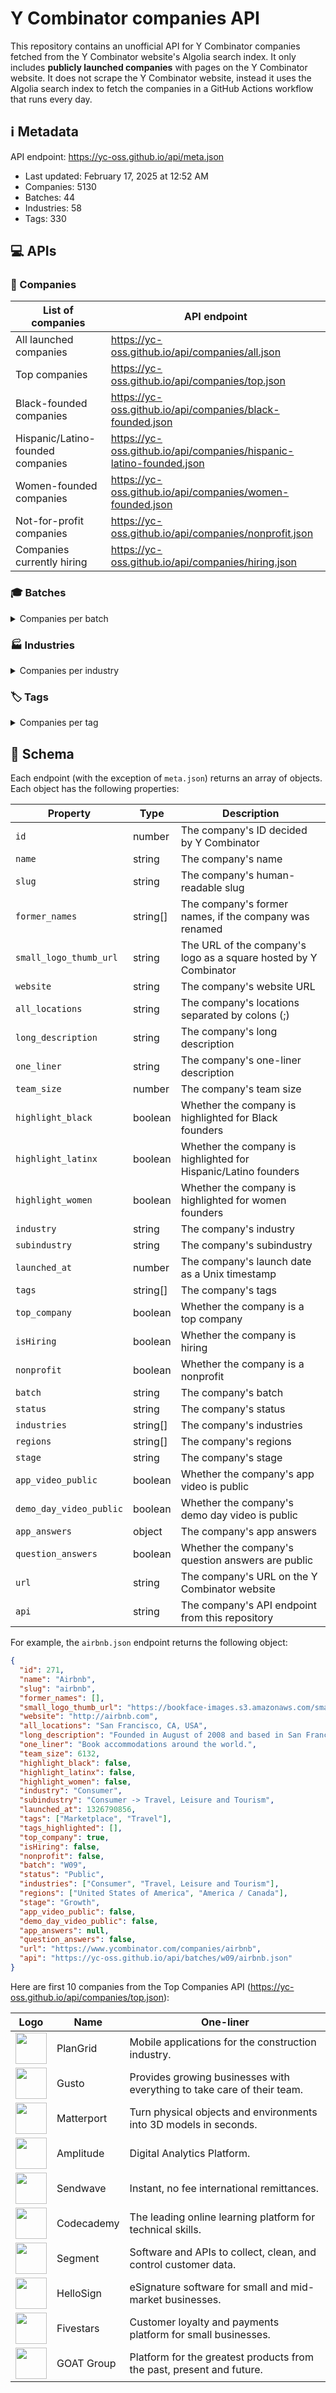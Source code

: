 # Y Combinator companies API

This repository contains an unofficial API for Y Combinator companies fetched
from the Y Combinator website's Algolia search index. It only includes
**publicly launched companies** with pages on the Y Combinator website. It does
not scrape the Y Combinator website, instead it uses the Algolia search index to
fetch the companies in a GitHub Actions workflow that runs every day.

<!--start generated readme-->

## ℹ️ Metadata

API endpoint: https://yc-oss.github.io/api/meta.json

- Last updated: February 17, 2025 at 12:52 AM
- Companies: 5130
- Batches: 44
- Industries: 58
- Tags: 330

## 💻 APIs

### 🏢 Companies

| List of companies                 | API endpoint                                                        |
| --------------------------------- | ------------------------------------------------------------------- |
| All launched companies            | https://yc-oss.github.io/api/companies/all.json                     |
| Top companies                     | https://yc-oss.github.io/api/companies/top.json                     |
| Black-founded companies           | https://yc-oss.github.io/api/companies/black-founded.json           |
| Hispanic/Latino-founded companies | https://yc-oss.github.io/api/companies/hispanic-latino-founded.json |
| Women-founded companies           | https://yc-oss.github.io/api/companies/women-founded.json           |
| Not-for-profit companies          | https://yc-oss.github.io/api/companies/nonprofit.json               |
| Companies currently hiring        | https://yc-oss.github.io/api/companies/hiring.json                  |

### 🎓 Batches

<details>
<summary>Companies per batch</summary>

| Batch       | Count | API endpoint                                          |
| ----------- | ----- | ----------------------------------------------------- |
| X25         | 1     | https://yc-oss.github.io/api/batches/x25.json         |
| W25         | 115   | https://yc-oss.github.io/api/batches/w25.json         |
| W24         | 252   | https://yc-oss.github.io/api/batches/w24.json         |
| S24         | 253   | https://yc-oss.github.io/api/batches/s24.json         |
| F24         | 95    | https://yc-oss.github.io/api/batches/f24.json         |
| W23         | 275   | https://yc-oss.github.io/api/batches/w23.json         |
| S23         | 221   | https://yc-oss.github.io/api/batches/s23.json         |
| W22         | 400   | https://yc-oss.github.io/api/batches/w22.json         |
| S22         | 236   | https://yc-oss.github.io/api/batches/s22.json         |
| W21         | 336   | https://yc-oss.github.io/api/batches/w21.json         |
| S21         | 391   | https://yc-oss.github.io/api/batches/s21.json         |
| W20         | 229   | https://yc-oss.github.io/api/batches/w20.json         |
| S20         | 208   | https://yc-oss.github.io/api/batches/s20.json         |
| S19         | 174   | https://yc-oss.github.io/api/batches/s19.json         |
| W19         | 194   | https://yc-oss.github.io/api/batches/w19.json         |
| W18         | 147   | https://yc-oss.github.io/api/batches/w18.json         |
| S18         | 131   | https://yc-oss.github.io/api/batches/s18.json         |
| S17         | 125   | https://yc-oss.github.io/api/batches/s17.json         |
| W17         | 116   | https://yc-oss.github.io/api/batches/w17.json         |
| W16         | 122   | https://yc-oss.github.io/api/batches/w16.json         |
| S16         | 102   | https://yc-oss.github.io/api/batches/s16.json         |
| W15         | 111   | https://yc-oss.github.io/api/batches/w15.json         |
| S15         | 105   | https://yc-oss.github.io/api/batches/s15.json         |
| W14         | 74    | https://yc-oss.github.io/api/batches/w14.json         |
| S14         | 80    | https://yc-oss.github.io/api/batches/s14.json         |
| W13         | 46    | https://yc-oss.github.io/api/batches/w13.json         |
| S13         | 52    | https://yc-oss.github.io/api/batches/s13.json         |
| W12         | 66    | https://yc-oss.github.io/api/batches/w12.json         |
| S12         | 83    | https://yc-oss.github.io/api/batches/s12.json         |
| S11         | 60    | https://yc-oss.github.io/api/batches/s11.json         |
| W11         | 45    | https://yc-oss.github.io/api/batches/w11.json         |
| S10         | 36    | https://yc-oss.github.io/api/batches/s10.json         |
| W10         | 27    | https://yc-oss.github.io/api/batches/w10.json         |
| S09         | 26    | https://yc-oss.github.io/api/batches/s09.json         |
| W09         | 16    | https://yc-oss.github.io/api/batches/w09.json         |
| S08         | 22    | https://yc-oss.github.io/api/batches/s08.json         |
| W08         | 21    | https://yc-oss.github.io/api/batches/w08.json         |
| S07         | 19    | https://yc-oss.github.io/api/batches/s07.json         |
| W07         | 13    | https://yc-oss.github.io/api/batches/w07.json         |
| S06         | 11    | https://yc-oss.github.io/api/batches/s06.json         |
| W06         | 7     | https://yc-oss.github.io/api/batches/w06.json         |
| S05         | 8     | https://yc-oss.github.io/api/batches/s05.json         |
| IK12        | 76    | https://yc-oss.github.io/api/batches/ik12.json        |
| Unspecified | 3     | https://yc-oss.github.io/api/batches/unspecified.json |

</details>

### 🏭 Industries

<details>
<summary>Companies per industry</summary>

| Industry                        | Count | API endpoint                                                                |
| ------------------------------- | ----- | --------------------------------------------------------------------------- |
| Agriculture                     | 26    | https://yc-oss.github.io/api/industries/agriculture.json                    |
| Analytics                       | 117   | https://yc-oss.github.io/api/industries/analytics.json                      |
| Apparel and Cosmetics           | 49    | https://yc-oss.github.io/api/industries/apparel-and-cosmetics.json          |
| Asset Management                | 49    | https://yc-oss.github.io/api/industries/asset-management.json               |
| Automotive                      | 20    | https://yc-oss.github.io/api/industries/automotive.json                     |
| Aviation and Space              | 49    | https://yc-oss.github.io/api/industries/aviation-and-space.json             |
| B2B                             | 2454  | https://yc-oss.github.io/api/industries/b2b.json                            |
| Banking and Exchange            | 73    | https://yc-oss.github.io/api/industries/banking-and-exchange.json           |
| Climate                         | 55    | https://yc-oss.github.io/api/industries/climate.json                        |
| Construction                    | 42    | https://yc-oss.github.io/api/industries/construction.json                   |
| Consumer                        | 814   | https://yc-oss.github.io/api/industries/consumer.json                       |
| Consumer Electronics            | 38    | https://yc-oss.github.io/api/industries/consumer-electronics.json           |
| Consumer Finance                | 79    | https://yc-oss.github.io/api/industries/consumer-finance.json               |
| Consumer Health and Wellness    | 112   | https://yc-oss.github.io/api/industries/consumer-health-and-wellness.json   |
| Content                         | 106   | https://yc-oss.github.io/api/industries/content.json                        |
| Credit and Lending              | 71    | https://yc-oss.github.io/api/industries/credit-and-lending.json             |
| Diagnostics                     | 53    | https://yc-oss.github.io/api/industries/diagnostics.json                    |
| Drones                          | 17    | https://yc-oss.github.io/api/industries/drones.json                         |
| Drug Discovery and Delivery     | 46    | https://yc-oss.github.io/api/industries/drug-discovery-and-delivery.json    |
| Education                       | 194   | https://yc-oss.github.io/api/industries/education.json                      |
| Energy                          | 35    | https://yc-oss.github.io/api/industries/energy.json                         |
| Engineering, Product and Design | 514   | https://yc-oss.github.io/api/industries/engineering-product-and-design.json |
| Finance and Accounting          | 111   | https://yc-oss.github.io/api/industries/finance-and-accounting.json         |
| Fintech                         | 580   | https://yc-oss.github.io/api/industries/fintech.json                        |
| Food and Beverage               | 95    | https://yc-oss.github.io/api/industries/food-and-beverage.json              |
| Gaming                          | 67    | https://yc-oss.github.io/api/industries/gaming.json                         |
| Government                      | 37    | https://yc-oss.github.io/api/industries/government.json                     |
| Healthcare                      | 608   | https://yc-oss.github.io/api/industries/healthcare.json                     |
| Healthcare IT                   | 123   | https://yc-oss.github.io/api/industries/healthcare-it.json                  |
| Healthcare Services             | 65    | https://yc-oss.github.io/api/industries/healthcare-services.json            |
| Home and Personal               | 129   | https://yc-oss.github.io/api/industries/home-and-personal.json              |
| Housing and Real Estate         | 79    | https://yc-oss.github.io/api/industries/housing-and-real-estate.json        |
| Human Resources                 | 84    | https://yc-oss.github.io/api/industries/human-resources.json                |
| Industrial Bio                  | 32    | https://yc-oss.github.io/api/industries/industrial-bio.json                 |
| Industrials                     | 284   | https://yc-oss.github.io/api/industries/industrials.json                    |
| Infrastructure                  | 222   | https://yc-oss.github.io/api/industries/infrastructure.json                 |
| Insurance                       | 47    | https://yc-oss.github.io/api/industries/insurance.json                      |
| Job and Career Services         | 17    | https://yc-oss.github.io/api/industries/job-and-career-services.json        |
| Legal                           | 35    | https://yc-oss.github.io/api/industries/legal.json                          |
| Manufacturing and Robotics      | 69    | https://yc-oss.github.io/api/industries/manufacturing-and-robotics.json     |
| Marketing                       | 142   | https://yc-oss.github.io/api/industries/marketing.json                      |
| Medical Devices                 | 42    | https://yc-oss.github.io/api/industries/medical-devices.json                |
| Office Management               | 25    | https://yc-oss.github.io/api/industries/office-management.json              |
| Operations                      | 117   | https://yc-oss.github.io/api/industries/operations.json                     |
| Payments                        | 116   | https://yc-oss.github.io/api/industries/payments.json                       |
| Productivity                    | 192   | https://yc-oss.github.io/api/industries/productivity.json                   |
| Real Estate and Construction    | 140   | https://yc-oss.github.io/api/industries/real-estate-and-construction.json   |
| Recruiting and Talent           | 68    | https://yc-oss.github.io/api/industries/recruiting-and-talent.json          |
| Retail                          | 124   | https://yc-oss.github.io/api/industries/retail.json                         |
| Sales                           | 119   | https://yc-oss.github.io/api/industries/sales.json                          |
| Security                        | 92    | https://yc-oss.github.io/api/industries/security.json                       |
| Social                          | 112   | https://yc-oss.github.io/api/industries/social.json                         |
| Supply Chain and Logistics      | 118   | https://yc-oss.github.io/api/industries/supply-chain-and-logistics.json     |
| Therapeutics                    | 63    | https://yc-oss.github.io/api/industries/therapeutics.json                   |
| Transportation Services         | 26    | https://yc-oss.github.io/api/industries/transportation-services.json        |
| Travel, Leisure and Tourism     | 32    | https://yc-oss.github.io/api/industries/travel-leisure-and-tourism.json     |
| Unspecified                     | 19    | https://yc-oss.github.io/api/industries/unspecified.json                    |
| Virtual and Augmented Reality   | 22    | https://yc-oss.github.io/api/industries/virtual-and-augmented-reality.json  |

</details>

### 🏷️ Tags

<details>
<summary>Companies per tag</summary>

| Tag                                                    | Count | API endpoint                                                                                 |
| ------------------------------------------------------ | ----- | -------------------------------------------------------------------------------------------- |
| 3D Printed Foods                                       | 1     | https://yc-oss.github.io/api/tags/3d-printed-foods.json                                      |
| 3D Printing                                            | 9     | https://yc-oss.github.io/api/tags/3d-printing.json                                           |
| Advanced Materials                                     | 4     | https://yc-oss.github.io/api/tags/advanced-materials.json                                    |
| Advertising                                            | 30    | https://yc-oss.github.io/api/tags/advertising.json                                           |
| Aerospace                                              | 27    | https://yc-oss.github.io/api/tags/aerospace.json                                             |
| Agriculture                                            | 29    | https://yc-oss.github.io/api/tags/agriculture.json                                           |
| AI                                                     | 518   | https://yc-oss.github.io/api/tags/ai.json                                                    |
| AI Assistant                                           | 116   | https://yc-oss.github.io/api/tags/ai-assistant.json                                          |
| AI-Enhanced Learning                                   | 41    | https://yc-oss.github.io/api/tags/ai-enhanced-learning.json                                  |
| AI-powered Drug Discovery                              | 35    | https://yc-oss.github.io/api/tags/ai-powered-drug-discovery.json                             |
| AIOps                                                  | 43    | https://yc-oss.github.io/api/tags/aiops.json                                                 |
| Air Taxis                                              | 5     | https://yc-oss.github.io/api/tags/air-taxis.json                                             |
| Airlines                                               | 3     | https://yc-oss.github.io/api/tags/airlines.json                                              |
| Airplanes                                              | 11    | https://yc-oss.github.io/api/tags/airplanes.json                                             |
| Alternative Battery Tech                               | 2     | https://yc-oss.github.io/api/tags/alternative-battery-tech.json                              |
| Alternative Fuels                                      | 1     | https://yc-oss.github.io/api/tags/alternative-fuels.json                                     |
| Analytics                                              | 178   | https://yc-oss.github.io/api/tags/analytics.json                                             |
| Anti-Aging                                             | 8     | https://yc-oss.github.io/api/tags/anti-aging.json                                            |
| API                                                    | 145   | https://yc-oss.github.io/api/tags/api.json                                                   |
| APIs                                                   | 6     | https://yc-oss.github.io/api/tags/apis.json                                                  |
| Apparel                                                | 4     | https://yc-oss.github.io/api/tags/apparel.json                                               |
| AR                                                     | 5     | https://yc-oss.github.io/api/tags/ar.json                                                    |
| Architecture                                           | 3     | https://yc-oss.github.io/api/tags/architecture.json                                          |
| Art Trading Platforms                                  | 2     | https://yc-oss.github.io/api/tags/art-trading-platforms.json                                 |
| Artificial Intelligence                                | 650   | https://yc-oss.github.io/api/tags/artificial-intelligence.json                               |
| Assistive Tech                                         | 7     | https://yc-oss.github.io/api/tags/assistive-tech.json                                        |
| Augmented Reality                                      | 20    | https://yc-oss.github.io/api/tags/augmented-reality.json                                     |
| Auto Commerce                                          | 6     | https://yc-oss.github.io/api/tags/auto-commerce.json                                         |
| Automation                                             | 62    | https://yc-oss.github.io/api/tags/automation.json                                            |
| Automotive                                             | 18    | https://yc-oss.github.io/api/tags/automotive.json                                            |
| Autonomous Delivery                                    | 9     | https://yc-oss.github.io/api/tags/autonomous-delivery.json                                   |
| Autonomous Trucking                                    | 12    | https://yc-oss.github.io/api/tags/autonomous-trucking.json                                   |
| B2B                                                    | 997   | https://yc-oss.github.io/api/tags/b2b.json                                                   |
| Banking as a Service                                   | 25    | https://yc-oss.github.io/api/tags/banking-as-a-service.json                                  |
| Batteryless IoT Sensors                                | 1     | https://yc-oss.github.io/api/tags/batteryless-iot-sensors.json                               |
| Beauty                                                 | 10    | https://yc-oss.github.io/api/tags/beauty.json                                                |
| Big Data                                               | 24    | https://yc-oss.github.io/api/tags/big-data.json                                              |
| Billing                                                | 7     | https://yc-oss.github.io/api/tags/billing.json                                               |
| Biometrics                                             | 6     | https://yc-oss.github.io/api/tags/biometrics.json                                            |
| Bioplastic                                             | 3     | https://yc-oss.github.io/api/tags/bioplastic.json                                            |
| Biotech                                                | 127   | https://yc-oss.github.io/api/tags/biotech.json                                               |
| Biotechnology                                          | 9     | https://yc-oss.github.io/api/tags/biotechnology.json                                         |
| Blockchain                                             | 2     | https://yc-oss.github.io/api/tags/blockchain.json                                            |
| Booking                                                | 2     | https://yc-oss.github.io/api/tags/booking.json                                               |
| Calendar                                               | 7     | https://yc-oss.github.io/api/tags/calendar.json                                              |
| Call Center                                            | 6     | https://yc-oss.github.io/api/tags/call-center.json                                           |
| Cannabis                                               | 7     | https://yc-oss.github.io/api/tags/cannabis.json                                              |
| Carbon Capture and Removal                             | 14    | https://yc-oss.github.io/api/tags/carbon-capture-and-removal.json                            |
| Careers                                                | 4     | https://yc-oss.github.io/api/tags/careers.json                                               |
| Cashierless Checkout                                   | 5     | https://yc-oss.github.io/api/tags/cashierless-checkout.json                                  |
| Cell Therapy                                           | 5     | https://yc-oss.github.io/api/tags/cell-therapy.json                                          |
| Cellular Agriculture                                   | 6     | https://yc-oss.github.io/api/tags/cellular-agriculture.json                                  |
| Chat                                                   | 3     | https://yc-oss.github.io/api/tags/chat.json                                                  |
| Chatbot                                                | 7     | https://yc-oss.github.io/api/tags/chatbot.json                                               |
| Chatbots                                               | 2     | https://yc-oss.github.io/api/tags/chatbots.json                                              |
| China                                                  | 3     | https://yc-oss.github.io/api/tags/china.json                                                 |
| Civic Tech                                             | 9     | https://yc-oss.github.io/api/tags/civic-tech.json                                            |
| Clean Meat                                             | 1     | https://yc-oss.github.io/api/tags/clean-meat.json                                            |
| Climate                                                | 158   | https://yc-oss.github.io/api/tags/climate.json                                               |
| ClimateTech                                            | 32    | https://yc-oss.github.io/api/tags/climatetech.json                                           |
| Cloud Computing                                        | 38    | https://yc-oss.github.io/api/tags/cloud-computing.json                                       |
| Cloud Gaming                                           | 3     | https://yc-oss.github.io/api/tags/cloud-gaming.json                                          |
| Cloud Workload Protection                              | 5     | https://yc-oss.github.io/api/tags/cloud-workload-protection.json                             |
| Coding Bootcamps                                       | 2     | https://yc-oss.github.io/api/tags/coding-bootcamps.json                                      |
| Collaboration                                          | 49    | https://yc-oss.github.io/api/tags/collaboration.json                                         |
| Commercial Space Launch                                | 7     | https://yc-oss.github.io/api/tags/commercial-space-launch.json                               |
| Community                                              | 61    | https://yc-oss.github.io/api/tags/community.json                                             |
| Compliance                                             | 56    | https://yc-oss.github.io/api/tags/compliance.json                                            |
| Computational Storage                                  | 1     | https://yc-oss.github.io/api/tags/computational-storage.json                                 |
| Computer Vision                                        | 64    | https://yc-oss.github.io/api/tags/computer-vision.json                                       |
| Construction                                           | 61    | https://yc-oss.github.io/api/tags/construction.json                                          |
| Consumer                                               | 194   | https://yc-oss.github.io/api/tags/consumer.json                                              |
| Consumer Finance                                       | 22    | https://yc-oss.github.io/api/tags/consumer-finance.json                                      |
| Consumer Health Services                               | 103   | https://yc-oss.github.io/api/tags/consumer-health-services.json                              |
| Consumer Products                                      | 11    | https://yc-oss.github.io/api/tags/consumer-products.json                                     |
| Conversational AI                                      | 30    | https://yc-oss.github.io/api/tags/conversational-ai.json                                     |
| Conversational Banking                                 | 2     | https://yc-oss.github.io/api/tags/conversational-banking.json                                |
| COVID-19                                               | 4     | https://yc-oss.github.io/api/tags/covid-19.json                                              |
| Creator Economy                                        | 27    | https://yc-oss.github.io/api/tags/creator-economy.json                                       |
| CRISPR                                                 | 2     | https://yc-oss.github.io/api/tags/crispr.json                                                |
| CRM                                                    | 16    | https://yc-oss.github.io/api/tags/crm.json                                                   |
| Crowdfunding                                           | 10    | https://yc-oss.github.io/api/tags/crowdfunding.json                                          |
| Crowdsourcing                                          | 3     | https://yc-oss.github.io/api/tags/crowdsourcing.json                                         |
| Crypto / Web3                                          | 94    | https://yc-oss.github.io/api/tags/crypto-web3.json                                           |
| Cryptocurrency                                         | 8     | https://yc-oss.github.io/api/tags/cryptocurrency.json                                        |
| Cryptography                                           | 3     | https://yc-oss.github.io/api/tags/cryptography.json                                          |
| Cultivated Meat                                        | 2     | https://yc-oss.github.io/api/tags/cultivated-meat.json                                       |
| Culture                                                | 2     | https://yc-oss.github.io/api/tags/culture.json                                               |
| Cultured Meat                                          | 3     | https://yc-oss.github.io/api/tags/cultured-meat.json                                         |
| Customer Service                                       | 20    | https://yc-oss.github.io/api/tags/customer-service.json                                      |
| Customer Success                                       | 25    | https://yc-oss.github.io/api/tags/customer-success.json                                      |
| Customer Support                                       | 32    | https://yc-oss.github.io/api/tags/customer-support.json                                      |
| Customization                                          | 2     | https://yc-oss.github.io/api/tags/customization.json                                         |
| Cyber Insurance                                        | 1     | https://yc-oss.github.io/api/tags/cyber-insurance.json                                       |
| Cybersecurity                                          | 31    | https://yc-oss.github.io/api/tags/cybersecurity.json                                         |
| DAO                                                    | 4     | https://yc-oss.github.io/api/tags/dao.json                                                   |
| Data Engineering                                       | 90    | https://yc-oss.github.io/api/tags/data-engineering.json                                      |
| Data Labeling                                          | 8     | https://yc-oss.github.io/api/tags/data-labeling.json                                         |
| Data Science                                           | 29    | https://yc-oss.github.io/api/tags/data-science.json                                          |
| Data Visualization                                     | 31    | https://yc-oss.github.io/api/tags/data-visualization.json                                    |
| Databases                                              | 27    | https://yc-oss.github.io/api/tags/databases.json                                             |
| Dating                                                 | 8     | https://yc-oss.github.io/api/tags/dating.json                                                |
| Deep Learning                                          | 39    | https://yc-oss.github.io/api/tags/deep-learning.json                                         |
| Deepfake Detection                                     | 1     | https://yc-oss.github.io/api/tags/deepfake-detection.json                                    |
| DeFi                                                   | 15    | https://yc-oss.github.io/api/tags/defi.json                                                  |
| Delivery                                               | 54    | https://yc-oss.github.io/api/tags/delivery.json                                              |
| Dental                                                 | 5     | https://yc-oss.github.io/api/tags/dental.json                                                |
| Design                                                 | 23    | https://yc-oss.github.io/api/tags/design.json                                                |
| Design Tools                                           | 59    | https://yc-oss.github.io/api/tags/design-tools.json                                          |
| Developer Tools                                        | 487   | https://yc-oss.github.io/api/tags/developer-tools.json                                       |
| DevOps                                                 | 45    | https://yc-oss.github.io/api/tags/devops.json                                                |
| DevSecOps                                              | 31    | https://yc-oss.github.io/api/tags/devsecops.json                                             |
| Diagnostics                                            | 32    | https://yc-oss.github.io/api/tags/diagnostics.json                                           |
| Digital Freight Brokerage                              | 2     | https://yc-oss.github.io/api/tags/digital-freight-brokerage.json                             |
| Digital Health                                         | 101   | https://yc-oss.github.io/api/tags/digital-health.json                                        |
| Diversity & Inclusion                                  | 5     | https://yc-oss.github.io/api/tags/diversity-and-inclusion.json                               |
| Documents                                              | 33    | https://yc-oss.github.io/api/tags/documents.json                                             |
| Drones                                                 | 20    | https://yc-oss.github.io/api/tags/drones.json                                                |
| Drug Delivery                                          | 6     | https://yc-oss.github.io/api/tags/drug-delivery.json                                         |
| Drug discovery                                         | 31    | https://yc-oss.github.io/api/tags/drug-discovery.json                                        |
| E-Commerce                                             | 46    | https://yc-oss.github.io/api/tags/e-commerce.json                                            |
| Edge Computing Semiconductors                          | 2     | https://yc-oss.github.io/api/tags/edge-computing-semiconductors.json                         |
| Edtech                                                 | 16    | https://yc-oss.github.io/api/tags/edtech.json                                                |
| Education                                              | 172   | https://yc-oss.github.io/api/tags/education.json                                             |
| eLearning                                              | 49    | https://yc-oss.github.io/api/tags/elearning.json                                             |
| Election Tech                                          | 2     | https://yc-oss.github.io/api/tags/election-tech.json                                         |
| Electric Vehicles                                      | 24    | https://yc-oss.github.io/api/tags/electric-vehicles.json                                     |
| Electronics                                            | 6     | https://yc-oss.github.io/api/tags/electronics.json                                           |
| Email                                                  | 23    | https://yc-oss.github.io/api/tags/email.json                                                 |
| Emerging Markets                                       | 8     | https://yc-oss.github.io/api/tags/emerging-markets.json                                      |
| Energy                                                 | 31    | https://yc-oss.github.io/api/tags/energy.json                                                |
| Energy Storage                                         | 13    | https://yc-oss.github.io/api/tags/energy-storage.json                                        |
| Enterprise                                             | 103   | https://yc-oss.github.io/api/tags/enterprise.json                                            |
| Enterprise Software                                    | 86    | https://yc-oss.github.io/api/tags/enterprise-software.json                                   |
| Entertainment                                          | 47    | https://yc-oss.github.io/api/tags/entertainment.json                                         |
| eSports                                                | 4     | https://yc-oss.github.io/api/tags/esports.json                                               |
| Fashion                                                | 21    | https://yc-oss.github.io/api/tags/fashion.json                                               |
| Feedback                                               | 7     | https://yc-oss.github.io/api/tags/feedback.json                                              |
| Femtech                                                | 6     | https://yc-oss.github.io/api/tags/femtech.json                                               |
| Fertility Tech                                         | 8     | https://yc-oss.github.io/api/tags/fertility-tech.json                                        |
| Finance                                                | 70    | https://yc-oss.github.io/api/tags/finance.json                                               |
| FinOps                                                 | 29    | https://yc-oss.github.io/api/tags/finops.json                                                |
| Fintech                                                | 688   | https://yc-oss.github.io/api/tags/fintech.json                                               |
| Fitness                                                | 19    | https://yc-oss.github.io/api/tags/fitness.json                                               |
| Food                                                   | 7     | https://yc-oss.github.io/api/tags/food.json                                                  |
| Food & Beverage                                        | 25    | https://yc-oss.github.io/api/tags/food-and-beverage.json                                     |
| Food Service Robots & Machines                         | 10    | https://yc-oss.github.io/api/tags/food-service-robots-and-machines.json                      |
| Food Tech                                              | 48    | https://yc-oss.github.io/api/tags/food-tech.json                                             |
| Fraud Detection                                        | 8     | https://yc-oss.github.io/api/tags/fraud-detection.json                                       |
| Fraud Prevention                                       | 5     | https://yc-oss.github.io/api/tags/fraud-prevention.json                                      |
| Fundraising                                            | 3     | https://yc-oss.github.io/api/tags/fundraising.json                                           |
| Furniture                                              | 7     | https://yc-oss.github.io/api/tags/furniture.json                                             |
| Fusion Energy                                          | 2     | https://yc-oss.github.io/api/tags/fusion-energy.json                                         |
| Gaming                                                 | 84    | https://yc-oss.github.io/api/tags/gaming.json                                                |
| Gardening                                              | 2     | https://yc-oss.github.io/api/tags/gardening.json                                             |
| Gene Therapy                                           | 13    | https://yc-oss.github.io/api/tags/gene-therapy.json                                          |
| Generative AI                                          | 265   | https://yc-oss.github.io/api/tags/generative-ai.json                                         |
| Genetic Engineering                                    | 3     | https://yc-oss.github.io/api/tags/genetic-engineering.json                                   |
| Genomics                                               | 27    | https://yc-oss.github.io/api/tags/genomics.json                                              |
| Geographic Information System                          | 4     | https://yc-oss.github.io/api/tags/geographic-information-system.json                         |
| Ghost Kitchens                                         | 11    | https://yc-oss.github.io/api/tags/ghost-kitchens.json                                        |
| GovTech                                                | 40    | https://yc-oss.github.io/api/tags/govtech.json                                               |
| GraphQL                                                | 3     | https://yc-oss.github.io/api/tags/graphql.json                                               |
| Grocery                                                | 29    | https://yc-oss.github.io/api/tags/grocery.json                                               |
| Hard Tech                                              | 82    | https://yc-oss.github.io/api/tags/hard-tech.json                                             |
| Hardware                                               | 108   | https://yc-oss.github.io/api/tags/hardware.json                                              |
| Health & Wellness                                      | 35    | https://yc-oss.github.io/api/tags/health-and-wellness.json                                   |
| Health Insurance                                       | 22    | https://yc-oss.github.io/api/tags/health-insurance.json                                      |
| Health Tech                                            | 161   | https://yc-oss.github.io/api/tags/health-tech.json                                           |
| Healthcare                                             | 187   | https://yc-oss.github.io/api/tags/healthcare.json                                            |
| Healthcare IT                                          | 27    | https://yc-oss.github.io/api/tags/healthcare-it.json                                         |
| Home Automation                                        | 3     | https://yc-oss.github.io/api/tags/home-automation.json                                       |
| Home Services                                          | 7     | https://yc-oss.github.io/api/tags/home-services.json                                         |
| Housing                                                | 19    | https://yc-oss.github.io/api/tags/housing.json                                               |
| HR Tech                                                | 69    | https://yc-oss.github.io/api/tags/hr-tech.json                                               |
| Human Resources                                        | 21    | https://yc-oss.github.io/api/tags/human-resources.json                                       |
| Hydrogen Energy                                        | 3     | https://yc-oss.github.io/api/tags/hydrogen-energy.json                                       |
| Identity                                               | 15    | https://yc-oss.github.io/api/tags/identity.json                                              |
| Immigration                                            | 5     | https://yc-oss.github.io/api/tags/immigration.json                                           |
| Income Share Agreements                                | 4     | https://yc-oss.github.io/api/tags/income-share-agreements.json                               |
| India                                                  | 38    | https://yc-oss.github.io/api/tags/india.json                                                 |
| Indoor Mapping                                         | 3     | https://yc-oss.github.io/api/tags/indoor-mapping.json                                        |
| Industrial                                             | 10    | https://yc-oss.github.io/api/tags/industrial.json                                            |
| Industrial Workplace Safety                            | 4     | https://yc-oss.github.io/api/tags/industrial-workplace-safety.json                           |
| Infrastructure                                         | 68    | https://yc-oss.github.io/api/tags/infrastructure.json                                        |
| Insurance                                              | 66    | https://yc-oss.github.io/api/tags/insurance.json                                             |
| International                                          | 7     | https://yc-oss.github.io/api/tags/international.json                                         |
| Investing                                              | 51    | https://yc-oss.github.io/api/tags/investing.json                                             |
| Investments                                            | 7     | https://yc-oss.github.io/api/tags/investments.json                                           |
| IoT                                                    | 45    | https://yc-oss.github.io/api/tags/iot.json                                                   |
| IoT Security                                           | 1     | https://yc-oss.github.io/api/tags/iot-security.json                                          |
| Kids                                                   | 9     | https://yc-oss.github.io/api/tags/kids.json                                                  |
| Kubernetes                                             | 15    | https://yc-oss.github.io/api/tags/kubernetes.json                                            |
| Lab-on-a-chip                                          | 1     | https://yc-oss.github.io/api/tags/lab-on-a-chip.json                                         |
| Latin America                                          | 21    | https://yc-oss.github.io/api/tags/latin-america.json                                         |
| Legal                                                  | 24    | https://yc-oss.github.io/api/tags/legal.json                                                 |
| LegalTech                                              | 46    | https://yc-oss.github.io/api/tags/legaltech.json                                             |
| Lending                                                | 18    | https://yc-oss.github.io/api/tags/lending.json                                               |
| Lidar                                                  | 1     | https://yc-oss.github.io/api/tags/lidar.json                                                 |
| Live                                                   | 5     | https://yc-oss.github.io/api/tags/live.json                                                  |
| Location-based                                         | 3     | https://yc-oss.github.io/api/tags/location-based.json                                        |
| Logistics                                              | 110   | https://yc-oss.github.io/api/tags/logistics.json                                             |
| Machine Learning                                       | 225   | https://yc-oss.github.io/api/tags/machine-learning.json                                      |
| Manufacturing                                          | 54    | https://yc-oss.github.io/api/tags/manufacturing.json                                         |
| Maritime                                               | 2     | https://yc-oss.github.io/api/tags/maritime.json                                              |
| Market Research                                        | 11    | https://yc-oss.github.io/api/tags/market-research.json                                       |
| Marketing                                              | 72    | https://yc-oss.github.io/api/tags/marketing.json                                             |
| Marketplace                                            | 305   | https://yc-oss.github.io/api/tags/marketplace.json                                           |
| Media                                                  | 40    | https://yc-oss.github.io/api/tags/media.json                                                 |
| Medical Devices                                        | 68    | https://yc-oss.github.io/api/tags/medical-devices.json                                       |
| Medical Robotics                                       | 4     | https://yc-oss.github.io/api/tags/medical-robotics.json                                      |
| Mental Health                                          | 9     | https://yc-oss.github.io/api/tags/mental-health.json                                         |
| Mental Health Tech                                     | 42    | https://yc-oss.github.io/api/tags/mental-health-tech.json                                    |
| Messaging                                              | 44    | https://yc-oss.github.io/api/tags/messaging.json                                             |
| Metaverse                                              | 8     | https://yc-oss.github.io/api/tags/metaverse.json                                             |
| Microfluidics                                          | 5     | https://yc-oss.github.io/api/tags/microfluidics.json                                         |
| Microinsurance                                         | 3     | https://yc-oss.github.io/api/tags/microinsurance.json                                        |
| Mining                                                 | 4     | https://yc-oss.github.io/api/tags/mining.json                                                |
| ML                                                     | 12    | https://yc-oss.github.io/api/tags/ml.json                                                    |
| Mobility                                               | 11    | https://yc-oss.github.io/api/tags/mobility.json                                              |
| Monitoring                                             | 9     | https://yc-oss.github.io/api/tags/monitoring.json                                            |
| Music                                                  | 21    | https://yc-oss.github.io/api/tags/music.json                                                 |
| Nanomedicine                                           | 5     | https://yc-oss.github.io/api/tags/nanomedicine.json                                          |
| Nanosensors                                            | 4     | https://yc-oss.github.io/api/tags/nanosensors.json                                           |
| Nanotechnology                                         | 10    | https://yc-oss.github.io/api/tags/nanotechnology.json                                        |
| Navigation                                             | 2     | https://yc-oss.github.io/api/tags/navigation.json                                            |
| Neobank                                                | 49    | https://yc-oss.github.io/api/tags/neobank.json                                               |
| Networks                                               | 3     | https://yc-oss.github.io/api/tags/networks.json                                              |
| Neurotechnology                                        | 14    | https://yc-oss.github.io/api/tags/neurotechnology.json                                       |
| Next-gen Network Security                              | 5     | https://yc-oss.github.io/api/tags/next-gen-network-security.json                             |
| NFT                                                    | 5     | https://yc-oss.github.io/api/tags/nft.json                                                   |
| NLP                                                    | 23    | https://yc-oss.github.io/api/tags/nlp.json                                                   |
| No-code                                                | 27    | https://yc-oss.github.io/api/tags/no-code.json                                               |
| Nonprofit                                              | 28    | https://yc-oss.github.io/api/tags/nonprofit.json                                             |
| Note-taking                                            | 6     | https://yc-oss.github.io/api/tags/note-taking.json                                           |
| Notifications                                          | 2     | https://yc-oss.github.io/api/tags/notifications.json                                         |
| Oncology                                               | 20    | https://yc-oss.github.io/api/tags/oncology.json                                              |
| Open Source                                            | 153   | https://yc-oss.github.io/api/tags/open-source.json                                           |
| Operations                                             | 22    | https://yc-oss.github.io/api/tags/operations.json                                            |
| Payments                                               | 133   | https://yc-oss.github.io/api/tags/payments.json                                              |
| Payroll                                                | 15    | https://yc-oss.github.io/api/tags/payroll.json                                               |
| Pediatrics                                             | 3     | https://yc-oss.github.io/api/tags/pediatrics.json                                            |
| Personalization                                        | 7     | https://yc-oss.github.io/api/tags/personalization.json                                       |
| Plant-based Meat                                       | 2     | https://yc-oss.github.io/api/tags/plant-based-meat.json                                      |
| Podcasts                                               | 8     | https://yc-oss.github.io/api/tags/podcasts.json                                              |
| Primary Care                                           | 8     | https://yc-oss.github.io/api/tags/primary-care.json                                          |
| Privacy                                                | 16    | https://yc-oss.github.io/api/tags/privacy.json                                               |
| Procurement                                            | 14    | https://yc-oss.github.io/api/tags/procurement.json                                           |
| Productivity                                           | 139   | https://yc-oss.github.io/api/tags/productivity.json                                          |
| Proptech                                               | 84    | https://yc-oss.github.io/api/tags/proptech.json                                              |
| Psychedelics                                           | 2     | https://yc-oss.github.io/api/tags/psychedelics.json                                          |
| Quantum Computing                                      | 4     | https://yc-oss.github.io/api/tags/quantum-computing.json                                     |
| Radar                                                  | 2     | https://yc-oss.github.io/api/tags/radar.json                                                 |
| Real Estate                                            | 74    | https://yc-oss.github.io/api/tags/real-estate.json                                           |
| Recommendation System                                  | 3     | https://yc-oss.github.io/api/tags/recommendation-system.json                                 |
| Recruiting                                             | 59    | https://yc-oss.github.io/api/tags/recruiting.json                                            |
| Referrals                                              | 2     | https://yc-oss.github.io/api/tags/referrals.json                                             |
| Regtech                                                | 13    | https://yc-oss.github.io/api/tags/regtech.json                                               |
| Reinforcement Learning                                 | 8     | https://yc-oss.github.io/api/tags/reinforcement-learning.json                                |
| Remittances                                            | 4     | https://yc-oss.github.io/api/tags/remittances.json                                           |
| Remote                                                 | 7     | https://yc-oss.github.io/api/tags/remote.json                                                |
| Remote Work                                            | 18    | https://yc-oss.github.io/api/tags/remote-work.json                                           |
| Renewable Energy                                       | 15    | https://yc-oss.github.io/api/tags/renewable-energy.json                                      |
| Restaurant Tech                                        | 10    | https://yc-oss.github.io/api/tags/restaurant-tech.json                                       |
| Retail                                                 | 48    | https://yc-oss.github.io/api/tags/retail.json                                                |
| Retail Tech                                            | 20    | https://yc-oss.github.io/api/tags/retail-tech.json                                           |
| Reviews                                                | 3     | https://yc-oss.github.io/api/tags/reviews.json                                               |
| Ridesharing                                            | 3     | https://yc-oss.github.io/api/tags/ridesharing.json                                           |
| Robotic Process Automation                             | 25    | https://yc-oss.github.io/api/tags/robotic-process-automation.json                            |
| Robotic Surgery                                        | 2     | https://yc-oss.github.io/api/tags/robotic-surgery.json                                       |
| Robotics                                               | 70    | https://yc-oss.github.io/api/tags/robotics.json                                              |
| Rocketry                                               | 3     | https://yc-oss.github.io/api/tags/rocketry.json                                              |
| SaaS                                                   | 1080  | https://yc-oss.github.io/api/tags/saas.json                                                  |
| Sales                                                  | 97    | https://yc-oss.github.io/api/tags/sales.json                                                 |
| Sales Enablement                                       | 30    | https://yc-oss.github.io/api/tags/sales-enablement.json                                      |
| Satellites                                             | 18    | https://yc-oss.github.io/api/tags/satellites.json                                            |
| Scheduling                                             | 11    | https://yc-oss.github.io/api/tags/scheduling.json                                            |
| Search                                                 | 18    | https://yc-oss.github.io/api/tags/search.json                                                |
| Security                                               | 84    | https://yc-oss.github.io/api/tags/security.json                                              |
| Security Orchestration, Automation and Response (SOAR) | 1     | https://yc-oss.github.io/api/tags/security-orchestration-automation-and-response-(soar).json |
| Self-Driving Vehicles                                  | 6     | https://yc-oss.github.io/api/tags/self-driving-vehicles.json                                 |
| Semiconductors                                         | 7     | https://yc-oss.github.io/api/tags/semiconductors.json                                        |
| SEO                                                    | 2     | https://yc-oss.github.io/api/tags/seo.json                                                   |
| Skincare                                               | 1     | https://yc-oss.github.io/api/tags/skincare.json                                              |
| Sleep Tech                                             | 9     | https://yc-oss.github.io/api/tags/sleep-tech.json                                            |
| Small Modular Reactors                                 | 2     | https://yc-oss.github.io/api/tags/small-modular-reactors.json                                |
| Smart Clothing                                         | 5     | https://yc-oss.github.io/api/tags/smart-clothing.json                                        |
| Smart Home Assistants                                  | 6     | https://yc-oss.github.io/api/tags/smart-home-assistants.json                                 |
| Smart Locks                                            | 1     | https://yc-oss.github.io/api/tags/smart-locks.json                                           |
| SMB                                                    | 13    | https://yc-oss.github.io/api/tags/smb.json                                                   |
| SMS                                                    | 7     | https://yc-oss.github.io/api/tags/sms.json                                                   |
| Social                                                 | 68    | https://yc-oss.github.io/api/tags/social.json                                                |
| Social Media                                           | 27    | https://yc-oss.github.io/api/tags/social-media.json                                          |
| Social Network                                         | 20    | https://yc-oss.github.io/api/tags/social-network.json                                        |
| Solar Power                                            | 15    | https://yc-oss.github.io/api/tags/solar-power.json                                           |
| Space Exploration                                      | 17    | https://yc-oss.github.io/api/tags/space-exploration.json                                     |
| Speech Recognition                                     | 3     | https://yc-oss.github.io/api/tags/speech-recognition.json                                    |
| Sports Tech                                            | 19    | https://yc-oss.github.io/api/tags/sports-tech.json                                           |
| Stocks                                                 | 4     | https://yc-oss.github.io/api/tags/stocks.json                                                |
| Subscriptions                                          | 40    | https://yc-oss.github.io/api/tags/subscriptions.json                                         |
| Supply Chain                                           | 73    | https://yc-oss.github.io/api/tags/supply-chain.json                                          |
| Sustainability                                         | 14    | https://yc-oss.github.io/api/tags/sustainability.json                                        |
| Sustainable Agriculture                                | 2     | https://yc-oss.github.io/api/tags/sustainable-agriculture.json                               |
| Sustainable Fashion                                    | 9     | https://yc-oss.github.io/api/tags/sustainable-fashion.json                                   |
| Sustainable Tourism                                    | 3     | https://yc-oss.github.io/api/tags/sustainable-tourism.json                                   |
| Swarm Robotics                                         | 1     | https://yc-oss.github.io/api/tags/swarm-robotics.json                                        |
| Synthetic Biology                                      | 30    | https://yc-oss.github.io/api/tags/synthetic-biology.json                                     |
| Talent Acquisition                                     | 6     | https://yc-oss.github.io/api/tags/talent-acquisition.json                                    |
| Team Collaboration                                     | 10    | https://yc-oss.github.io/api/tags/team-collaboration.json                                    |
| Telecommunications                                     | 22    | https://yc-oss.github.io/api/tags/telecommunications.json                                    |
| Telehealth                                             | 24    | https://yc-oss.github.io/api/tags/telehealth.json                                            |
| Telemedicine                                           | 29    | https://yc-oss.github.io/api/tags/telemedicine.json                                          |
| Therapeutics                                           | 44    | https://yc-oss.github.io/api/tags/therapeutics.json                                          |
| Ticketing                                              | 4     | https://yc-oss.github.io/api/tags/ticketing.json                                             |
| Time Series                                            | 4     | https://yc-oss.github.io/api/tags/time-series.json                                           |
| Trading                                                | 6     | https://yc-oss.github.io/api/tags/trading.json                                               |
| Transportation                                         | 39    | https://yc-oss.github.io/api/tags/transportation.json                                        |
| Travel                                                 | 45    | https://yc-oss.github.io/api/tags/travel.json                                                |
| Trust & Safety                                         | 6     | https://yc-oss.github.io/api/tags/trust-and-safety.json                                      |
| Unmanned Vehicle                                       | 3     | https://yc-oss.github.io/api/tags/unmanned-vehicle.json                                      |
| Vertical Farming                                       | 4     | https://yc-oss.github.io/api/tags/vertical-farming.json                                      |
| Video                                                  | 78    | https://yc-oss.github.io/api/tags/video.json                                                 |
| Virtual Reality                                        | 14    | https://yc-oss.github.io/api/tags/virtual-reality.json                                       |
| VR Health                                              | 2     | https://yc-oss.github.io/api/tags/vr-health.json                                             |
| Warehouse Management Tech                              | 14    | https://yc-oss.github.io/api/tags/warehouse-management-tech.json                             |
| Weather                                                | 3     | https://yc-oss.github.io/api/tags/weather.json                                               |
| Web Development                                        | 19    | https://yc-oss.github.io/api/tags/web-development.json                                       |
| Women's Health                                         | 13    | https://yc-oss.github.io/api/tags/women's-health.json                                        |
| Workflow Automation                                    | 54    | https://yc-oss.github.io/api/tags/workflow-automation.json                                   |

</details>
<!--end generated readme-->

## 📀 Schema

Each endpoint (with the exception of `meta.json`) returns an array of objects.
Each object has the following properties:

| Property                | Type     | Description                                                      |
| ----------------------- | -------- | ---------------------------------------------------------------- |
| `id`                    | number   | The company's ID decided by Y Combinator                         |
| `name`                  | string   | The company's name                                               |
| `slug`                  | string   | The company's human-readable slug                                |
| `former_names`          | string[] | The company's former names, if the company was renamed           |
| `small_logo_thumb_url`  | string   | The URL of the company's logo as a square hosted by Y Combinator |
| `website`               | string   | The company's website URL                                        |
| `all_locations`         | string   | The company's locations separated by colons (;)                  |
| `long_description`      | string   | The company's long description                                   |
| `one_liner`             | string   | The company's one-liner description                              |
| `team_size`             | number   | The company's team size                                          |
| `highlight_black`       | boolean  | Whether the company is highlighted for Black founders            |
| `highlight_latinx`      | boolean  | Whether the company is highlighted for Hispanic/Latino founders  |
| `highlight_women`       | boolean  | Whether the company is highlighted for women founders            |
| `industry`              | string   | The company's industry                                           |
| `subindustry`           | string   | The company's subindustry                                        |
| `launched_at`           | number   | The company's launch date as a Unix timestamp                    |
| `tags`                  | string[] | The company's tags                                               |
| `top_company`           | boolean  | Whether the company is a top company                             |
| `isHiring`              | boolean  | Whether the company is hiring                                    |
| `nonprofit`             | boolean  | Whether the company is a nonprofit                               |
| `batch`                 | string   | The company's batch                                              |
| `status`                | string   | The company's status                                             |
| `industries`            | string[] | The company's industries                                         |
| `regions`               | string[] | The company's regions                                            |
| `stage`                 | string   | The company's stage                                              |
| `app_video_public`      | boolean  | Whether the company's app video is public                        |
| `demo_day_video_public` | boolean  | Whether the company's demo day video is public                   |
| `app_answers`           | object   | The company's app answers                                        |
| `question_answers`      | boolean  | Whether the company's question answers are public                |
| `url`                   | string   | The company's URL on the Y Combinator website                    |
| `api`                   | string   | The company's API endpoint from this repository                  |

For example, the `airbnb.json` endpoint returns the following object:

```json
{
  "id": 271,
  "name": "Airbnb",
  "slug": "airbnb",
  "former_names": [],
  "small_logo_thumb_url": "https://bookface-images.s3.amazonaws.com/small_logos/3e9a0092bee2ccf926e650e59c06503ec6b9ee65.png",
  "website": "http://airbnb.com",
  "all_locations": "San Francisco, CA, USA",
  "long_description": "Founded in August of 2008 and based in San Francisco, California, Airbnb is a trusted community marketplace for people to list, discover, and book unique accommodations around the world — online or from a mobile phone. Whether an apartment for a night, a castle for a week, or a villa for a month, Airbnb connects people to unique travel experiences, at any price point, in more than 33,000 cities and 192 countries. And with world-class customer service and a growing community of users, Airbnb is the easiest way for people to monetize their extra space and showcase it to an audience of millions.  \r\n\r\nNo global movement springs from individuals. It takes an entire team united behind something big. Together, we work hard, we laugh a lot, we brainstorm nonstop, we use hundreds of Post-Its a week, and we give the best high-fives in town. Headquartered in San Francisco, we have satellite offices in Dublin, London, Barcelona, Paris, Milan, Copenhagen, Berlin, Moscow, São Paolo, Sydney, and Singapore.",
  "one_liner": "Book accommodations around the world.",
  "team_size": 6132,
  "highlight_black": false,
  "highlight_latinx": false,
  "highlight_women": false,
  "industry": "Consumer",
  "subindustry": "Consumer -> Travel, Leisure and Tourism",
  "launched_at": 1326790856,
  "tags": ["Marketplace", "Travel"],
  "tags_highlighted": [],
  "top_company": true,
  "isHiring": false,
  "nonprofit": false,
  "batch": "W09",
  "status": "Public",
  "industries": ["Consumer", "Travel, Leisure and Tourism"],
  "regions": ["United States of America", "America / Canada"],
  "stage": "Growth",
  "app_video_public": false,
  "demo_day_video_public": false,
  "app_answers": null,
  "question_answers": false,
  "url": "https://www.ycombinator.com/companies/airbnb",
  "api": "https://yc-oss.github.io/api/batches/w09/airbnb.json"
}
```

Here are first 10 companies from the Top Companies API
(https://yc-oss.github.io/api/companies/top.json):

| Logo                                                                                                                                   | Name       | One-liner                                                               |
| -------------------------------------------------------------------------------------------------------------------------------------- | ---------- | ----------------------------------------------------------------------- |
| <img src="https://bookface-images.s3.amazonaws.com/small_logos/33ee27aa9c6b3036b40ec6c7f0c2a98ccaf32f40.png" width="50" height="50" /> | PlanGrid   | Mobile applications for the construction industry.                      |
| <img src="https://bookface-images.s3.amazonaws.com/small_logos/6ce7845c2e268525f5f04915212ac0a106fb7e3d.png" width="50" height="50" /> | Gusto      | Provides growing businesses with everything to take care of their team. |
| <img src="https://bookface-images.s3.amazonaws.com/small_logos/b271a79c3b59d6344c90e2803525a22f2a5e8406.png" width="50" height="50" /> | Matterport | Turn physical objects and environments into 3D models in seconds.       |
| <img src="https://bookface-images.s3.amazonaws.com/small_logos/fa98c8a53255b3fd2e9d4a65dbb47eec293729f1.png" width="50" height="50" /> | Amplitude  | Digital Analytics Platform.                                             |
| <img src="https://bookface-images.s3.amazonaws.com/small_logos/1bbfeae646cc8051b5ad469413e67295e9fae353.png" width="50" height="50" /> | Sendwave   | Instant, no fee international remittances.                              |
| <img src="https://bookface-images.s3.amazonaws.com/small_logos/ee26c3b11a260e7a045f68b47d8c804b306db89f.png" width="50" height="50" /> | Codecademy | The leading online learning platform for technical skills.              |
| <img src="https://bookface-images.s3.amazonaws.com/small_logos/99f5abd1f15fa4ca4394b5781c98d8ff23db6f7b.png" width="50" height="50" /> | Segment    | Software and APIs to collect, clean, and control customer data.         |
| <img src="https://bookface-images.s3.amazonaws.com/small_logos/251df7a6d1d16ee11aac63b910791aca861aff29.png" width="50" height="50" /> | HelloSign  | eSignature software for small and mid-market businesses.                |
| <img src="https://bookface-images.s3.amazonaws.com/small_logos/e57fe3f2f5b8a158002acd8fef99c01e7294b55c.png" width="50" height="50" /> | Fivestars  | Customer loyalty and payments platform for small businesses.            |
| <img src="https://bookface-images.s3.amazonaws.com/small_logos/4f3a455935f36a6655742aae286b206df1cd13bd.png" width="50" height="50" /> | GOAT Group | Platform for the greatest products from the past, present and future.   |

